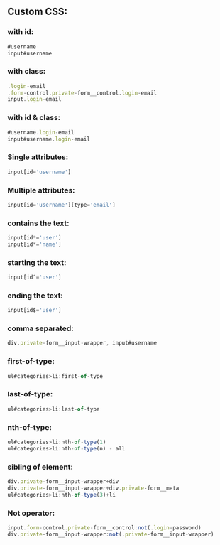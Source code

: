 ## Custom CSS:


### with id:
```js
#username
input#username
```


### with class:
```js
.login-email
.form-control.private-form__control.login-email
input.login-email
```


### with id & class:
```js
#username.login-email
input#username.login-email
```


### Single attributes: 
```js
input[id='username']
```


### Multiple attributes: 
```js
input[id='username'][type='email']
```


### contains the text:
```js
input[id*='user']
input[id*='name']
```


### starting the text: 
```js
input[id^='user']
```


### ending the text:
```js
input[id$='user']
```


### comma separated:
```js
div.private-form__input-wrapper, input#username
```


### first-of-type:
```js
ul#categories>li:first-of-type
```


### last-of-type:
```js
ul#categories>li:last-of-type
```


### nth-of-type:
```js
ul#categories>li:nth-of-type(1)
ul#categories>li:nth-of-type(n) - all
```


### sibling of element:
```js
div.private-form__input-wrapper+div
div.private-form__input-wrapper+div.private-form__meta
ul#categories>li:nth-of-type(3)+li
```


### Not operator:
```js
input.form-control.private-form__control:not(.login-password)
div.private-form__input-wrapper:not(.private-form__input-wrapper)
```

